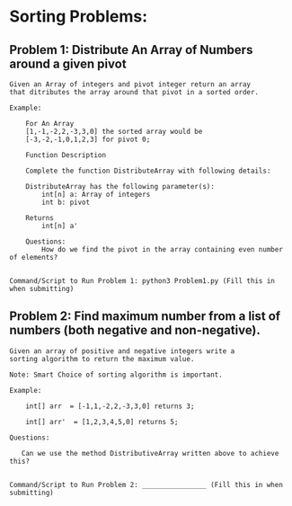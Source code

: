 # Sorting Problems:

## Problem 1: Distribute An Array of Numbers around a given pivot

    Given an Array of integers and pivot integer return an array
    that ditributes the array around that pivot in a sorted order.

    Example:

        For An Array
        [1,-1,-2,2,-3,3,0] the sorted array would be
        [-3,-2,-1,0,1,2,3] for pivot 0;

        Function Description

        Complete the function DistributeArray with following details:

        DistributeArray has the following parameter(s):
            int[n] a: Array of integers
            int b: pivot

        Returns
            int[n] a'

        Questions:
            How do we find the pivot in the array containing even number of elements?


    Command/Script to Run Problem 1: python3 Problem1.py (Fill this in when submitting)

## Problem 2: Find maximum number from a list of numbers (both negative and non-negative).

    Given an array of positive and negative integers write a
    sorting algorithm to return the maximum value.

    Note: Smart Choice of sorting algorithm is important.

    Example:

        int[] arr  = [-1,1,-2,2,-3,3,0] returns 3;

        int[] arr'  = [1,2,3,4,5,0] returns 5;

    Questions:

       Can we use the method DistributiveArray written above to achieve this?


    Command/Script to Run Problem 2: ________________ (Fill this in when submitting)
